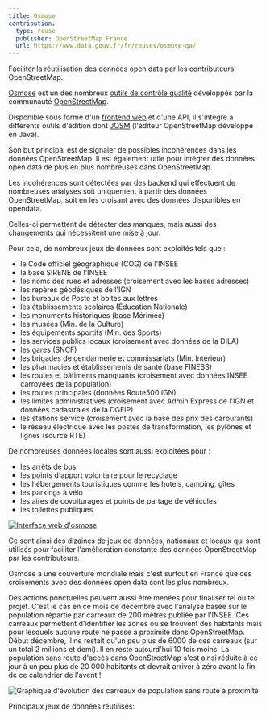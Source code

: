 ```yaml
---
title: Osmose
contribution:
  type: reuse
  publisher: OpenStreetMap France
  url: https://www.data.gouv.fr/fr/reuses/osmose-qa/
---
```


Faciliter la réutilisation des données open data par les contributeurs OpenStreetMap.

<!--more-->

[Osmose](https://wiki.openstreetmap.org/wiki/FR:Osmose) est un des nombreux [outils de contrôle qualité](https://wiki.openstreetmap.org/wiki/Quality_assurance) développés par la communauté [OpenStreetMap](http://www.openstreetmap.org).

Disponible sous forme d'un [frontend web](http://osmose.openstreetmap.fr/fr/map/) et d'une API, il s'intègre à différents outils d'édition dont [JOSM](https://josm.openstreetmap.de/) (l'éditeur OpenStreetMap développé en Java).

Son but principal est de signaler de possibles incohérences dans les données OpenStreetMap.  Il est également utile pour intégrer des données open data de plus en plus nombreuses dans OpenStreetMap.

Les incohérences sont détectées par des backend qui effectuent de nombreuses analyses soit uniquement à partir des données OpenStreetMap, soit en les croisant avec des données disponibles en opendata.

Celles-ci permettent de détecter des manques, mais aussi des changements qui nécessitent une mise à jour.

Pour cela, de nombreux jeux de données sont exploités tels que :

- le Code officiel géographique (COG) de l'INSEE
- la base SIRENE de l'INSEE
- les noms des rues et adresses (croisement avec les bases adresses)
- les repères géodésiques de l'IGN
- les bureaux de Poste et boites aux lettres
- les établissements scolaires (Éducation Nationale)
- les monuments historiques (base Mérimée)
- les musées (Min. de la Culture)
- les équipements sportifs (Min. des Sports)
- les services publics locaux (croisement avec données de la DILA)
- les gares (SNCF)
- les brigades de gendarmerie et commissariats (Min. Intérieur)
- les pharmacies et établissements de santé (base FINESS)
- les routes et bâtiments manquants (croisement avec données INSEE carroyées de la population)
- les routes principales (données Route500 IGN)
- les limites administratives (croisement avec Admin Express de l'IGN et données cadastrales de la DGFiP)
- les stations service (croisement avec la base des prix des carburants)
- le réseau électrique avec les postes de transformation, les pylônes et lignes (source RTE)

De nombreuses données locales sont aussi exploitées pour :

- les arrêts de bus
- les points d'apport volontaire pour le recyclage
- les hébergements touristiques comme les hotels, camping, gîtes
- les parkings à vélo
- les aires de covoiturages et points de partage de véhicules
- les toilettes publiques

[![Interface web d'osmose](https://www.data.gouv.fr/s/images/4b/d4d698f938424490683587a37ad136.png)](http://osmose.openstreetmap.fr/fr/map/)

Ce sont ainsi des dizaines de jeux de données, nationaux et locaux qui sont utilisés pour faciliter l'amélioration constante des données OpenStreetMap par les contributeurs.

Osmose a une couverture mondiale mais c'est surtout en France que ces croisements avec des données open data sont les plus nombreux.

Des actions ponctuelles peuvent aussi être menées pour finaliser tel ou tel projet. C'est le cas en ce mois de décembre avec l'analyse basée sur le population répartie par carreaux de 200 mètres publiée par l'INSEE. Ces carreaux permettent d'identifier les zones où se trouvent des habitants mais pour lesquels aucune route ne passe à proximité dans OpenStreetMap. Début décembre, il ne restait qu'un peu plus de 6000 de ces carreaux (sur un total 2 millions et demi). Il en reste aujourd'hui 10 fois moins. La population sans route d'accès dans OpenStreetMap s'est ainsi réduite à ce jour à un peu plus de 20 000 habitants et devrait arriver à zéro avant la fin de ce calendrier de l'avent !

![Graphique d'évolution des carreaux de population sans route à proximité](http://osmose.openstreetmap.fr/fr/errors/graph.png?source=14708&item=7170&class=10)

Principaux jeux de données réutilisés:

<div data-udata-dataset-id="536c47bfa3a72933d8d1b3a6"></div>
<div data-udata-dataset-id="557ac950c751df3e461d4bfd"></div>
<div data-udata-dataset-id="53699fe4a3a729239d206227"></div>
<div data-udata-dataset-id="536998fda3a729239d2050f8"></div>
<div data-udata-dataset-id="5862206588ee38254d3f4e5e"></div>
<div data-udata-dataset-id="5369957fa3a729239d204737"></div>
<div data-udata-dataset-id="53699f65a3a729239d20610a"></div>
<div data-udata-dataset-id="536995eda3a729239d204864"></div>
<div data-udata-dataset-id="53699940a3a729239d2051d4"></div>
